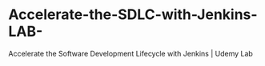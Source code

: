 # Accelerate-the-SDLC-with-Jenkins-LAB-
Accelerate the Software Development Lifecycle with Jenkins | Udemy Lab
